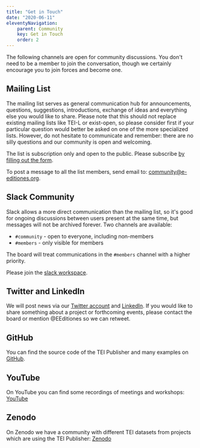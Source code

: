 ```yaml
---
title: "Get in Touch"
date: "2020-06-11"
eleventyNavigation:
    parent: Community
    key: Get in Touch
    order: 2
---
```


The following channels are open for community discussions. You don't need to be a member to join the conversation, though we certainly encourage you to join forces and become one.

## Mailing List

The mailing list serves as general communication hub for announcements, questions, suggestions, introductions, exchange of ideas and everything else you would like to share. Please note that this should not replace existing mailing lists like TEI-L or exist-open, so please consider first if your particular question would better be asked on one of the more specialized lists. However, do not hesitate to communicate and remember: there are no silly questions and our community is open and welcoming.

The list is subscription only and open to the public. Please subscribe [by filling out the form]( https://lists.hostpoint.ch/mailman3/lists/community.e-editiones.org/).

To post a message to all the list members, send email to: community@e-editiones.org.

## Slack Community

Slack allows a more direct communication than the mailing list, so it's good for ongoing discussions between users present at the same time, but messages will not be archived forever. Two channels are available:

- `#community` - open to everyone, including non-members
- `#members` - only visible for members

The board will treat communications in the `#members` channel with a higher priority.

Please join the [slack workspace](https://join.slack.com/t/e-editiones/shared_invite/zt-e19jc03q-OFaVni~_lh6emSHen6pswg).

## Twitter and LinkedIn

We will post news via our [Twitter account](https://twitter.com/EEditiones) and [LinkedIn](https://www.linkedin.com/groups/8979185/). If you would like to share something about a project or forthcoming events, please contact the board or mention @EEditiones so we can retweet.

## GitHub

You can find the source code of the TEI Publisher and many examples on [GitHub](https://github.com/eeditiones).

## YouTube

On YouTube you can find some recordings of meetings and workshops: [YouTube](https://www.youtube.com/channel/UCAPhSZdBwFRCEFWNNYOC4Ww)

## Zenodo

On Zenodo we have a community with different TEI datasets from projects which are using the TEI Publisher: [Zenodo](https://zenodo.org/communities/e-editiones)
